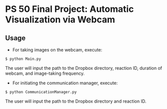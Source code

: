 # PS 50 Final Project: Automatic Visualization via Webcam

## Usage

- For taking images on the webcam, execute:

`$ python Main.py`

The user will input the path to the Dropbox directory, reaction ID, duration of webcam, and image-taking frequency. 

- For initiating the communication manager, execute:

`$ python CommunicationManager.py`

The user will input the path to the Dropbox directory and reaction ID.
